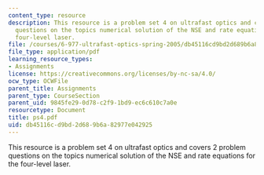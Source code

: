 ```yaml
---
content_type: resource
description: This resource is a problem set 4 on ultrafast optics and covers 2 problem
  questions on the topics numerical solution of the NSE and rate equations for the
  four-level laser.
file: /courses/6-977-ultrafast-optics-spring-2005/db45116cd9bd2d689b6a82977e042925_ps4.pdf
file_type: application/pdf
learning_resource_types:
- Assignments
license: https://creativecommons.org/licenses/by-nc-sa/4.0/
ocw_type: OCWFile
parent_title: Assignments
parent_type: CourseSection
parent_uid: 9845fe29-0d78-c2f9-1bd9-ec6c610c7a0e
resourcetype: Document
title: ps4.pdf
uid: db45116c-d9bd-2d68-9b6a-82977e042925
---
```

This resource is a problem set 4 on ultrafast optics and covers 2 problem questions on the topics numerical solution of the NSE and rate equations for the four-level laser.